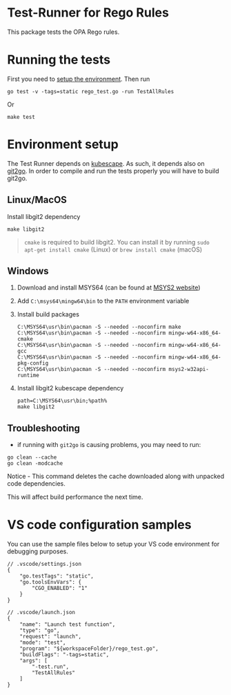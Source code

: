 # Test-Runner for Rego Rules
This package tests the OPA Rego rules.

# Running the tests
First you need to [setup the environment](#environment-setup). Then run

```
go test -v -tags=static rego_test.go -run TestAllRules
```
Or
```
make test
```

# Environment setup
The Test Runner depends on [kubescape](https://github.com/kubescape/kubescape). As such, it depends also on [git2go](https://github.com/libgit2/git2go). In order to compile and run the tests properly you will have to build git2go.

## Linux/MacOS
Install libgit2 dependency
   
```
make libgit2
```

> `cmake` is required to build libgit2. You can install it by running `sudo apt-get install cmake` (Linux) or `brew install cmake` (macOS)

## Windows
1. Download and install MSYS64 (can be found at [MSYS2 website](https://www.msys2.org/))
2. Add `C:\msys64\mingw64\bin` to the `PATH` environment variable
3. Install build packages
    ```
    C:\MSYS64\usr\bin\pacman -S --needed --noconfirm make
    C:\MSYS64\usr\bin\pacman -S --needed --noconfirm mingw-w64-x86_64-cmake
    C:\MSYS64\usr\bin\pacman -S --needed --noconfirm mingw-w64-x86_64-gcc
    C:\MSYS64\usr\bin\pacman -S --needed --noconfirm mingw-w64-x86_64-pkg-config
    C:\MSYS64\usr\bin\pacman -S --needed --noconfirm msys2-w32api-runtime
    ```

4. Install libgit2 kubescape dependency
   
    ```
    path=C:\MSYS64\usr\bin;%path%
    make libgit2
    ```

## Troubleshooting

* if running with `git2go` is causing problems, you may need to run: 
```
go clean --cache
go clean -modcache
```
Notice - This command deletes the cache downloaded along with unpacked code dependencies.

This will affect build performance the next time.

# VS code configuration samples

You can use the sample files below to setup your VS code environment for debugging purposes.

```json5
// .vscode/settings.json
{
    "go.testTags": "static",
    "go.toolsEnvVars": {
        "CGO_ENABLED": "1"
    }
}
```
```json5
// .vscode/launch.json
{
    "name": "Launch test function",
    "type": "go",
    "request": "launch",
    "mode": "test",
    "program": "${workspaceFolder}/rego_test.go",
    "buildFlags": "-tags=static",
    "args": [
        "-test.run",
        "TestAllRules"
    ]
}
```